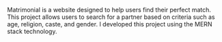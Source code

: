 Matrimonial is a website designed to help users find their perfect match. This project allows users to search for a partner based on criteria such as age, religion, caste, and gender. I developed this project using the MERN stack technology.
